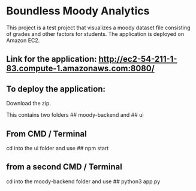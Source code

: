 # Boundless Moody Analytics
This project is a test project that visualizes a moody dataset file consisting of grades and other factors for students.
The application is deployed on Amazon EC2.

## Link for the application: http://ec2-54-211-1-83.compute-1.amazonaws.com:8080/

## To deploy the application: 
Download the zip. 

This contains two folders ## moody-backend and ## ui

## From CMD / Terminal 

cd into the ui folder and use ## npm start

## from a second CMD / Terminal 

cd into the moody-backend folder and use ## python3 app.py

